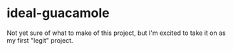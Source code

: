 # ideal-guacamole
Not yet sure of what to make of this project, but I'm excited to take it on as my first "legit" project.
